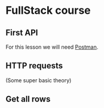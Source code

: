 # FullStack course

## First API
For this lesson we will need [Postman](https://www.getpostman.com).
<Postman image>

## HTTP requests
(Some super basic theory)

## Get all rows
